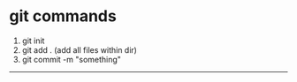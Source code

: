 # git commands

1. git init
2. git add .  (add all files within dir)
3. git commit -m "something"
---
